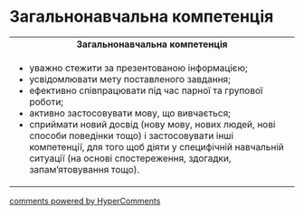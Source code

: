<div id="hypercomments_widget" class="js-hypercomments-widget invisible"></div>

# Загальнонавчальна компетенція

<table>
  <tr>
    <td align="center"><b>Загальнонавчальна компетенція</b></td>
  </tr>
<td style="vertical-align:top !important;">
<ul>
<li>уважно стежити за презентованою інформацією;</li>
<li>усвідомлювати мету поставленого завдання;</li>
<li>ефективно співпрацювати під час парної та групової роботи;</li>
<li>активно застосовувати мову, що вивчається;</li>
<li>сприймати новий досвід (нову мову, нових людей, нові способи поведінки тощо) і застосовувати інші компетенції, для того щоб діяти у специфічній навчальній ситуації (на основі спостереження, здогадки, запам’ятовування тощо).</li>
</ul>
</td>
</table>

<div class="js-hypercomments-container">
    <a href="http://hypercomments.com" class="hc-link" title="comments widget">comments powered by HyperComments</a>
</div>